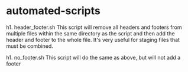 # automated-scripts
h1. header_footer.sh
This script will remove all headers and footers from multiple files within the same directory as the script and then add the header and footer to the whole file. It's very useful for staging files that must be combined.

h1. no_footer.sh
This script will do the same as above, but will not add a footer
